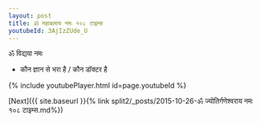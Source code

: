 ```yaml
---
layout: post
title: ॐ महाबलाय नमः १०८ टाइम्स
youtubeId: 3AjIzZUde_U
---
```

 
 
 ॐ विद्यया नमः  
 
 -  कौन ज्ञान से भरा है / कौन डॉक्टर है 
 
  
 
  
 
 
 
 
 
 


{% include youtubePlayer.html id=page.youtubeId %}
 
[Next]({{ site.baseurl }}{% link  split2/_posts/2015-10-26-ॐ ज्योतिर्गणेश्वराय नमः १०८ टाइम्स.md%})
 
